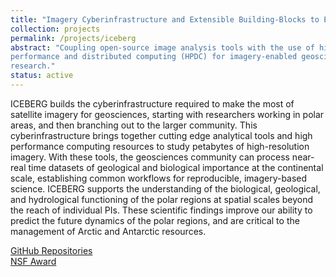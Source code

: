 ```yaml
---
title: "Imagery Cyberinfrastructure and Extensible Building-Blocks to Enhance Research in the Geosciences (ICEBERG)"
collection: projects
permalink: /projects/iceberg
abstract: "Coupling open-source image analysis tools with the use of high
performance and distributed computing (HPDC) for imagery-enabled geoscience
research." 
status: active
---
```


ICEBERG builds the cyberinfrastructure required to make the most of satellite imagery for geosciences, starting with researchers working in polar areas, and then branching out to the larger community. This cyberinfrastructure brings together cutting edge analytical tools and high performance computing resources to study petabytes of high-resolution imagery. With these tools, the geosciences community can process near-real time datasets of geological and biological importance at the continental scale, establishing common workflows for reproducible, imagery-based science. ICEBERG supports the understanding of the biological, geological, and hydrological functioning of the polar regions at spatial scales beyond the reach of individual PIs. These scientific findings improve our ability to predict the future dynamics of the polar regions, and are critical to the management of Arctic and Antarctic resources.

<a href="https://github.com/iceberg-project"><i class="fa fa-github"></i>GitHub Repositories</a><br>
<a href="https://www.nsf.gov/awardsearch/showAward?AWD_ID=1740595"><i class="fa fa-nsf"></i>NSF Award</a>
